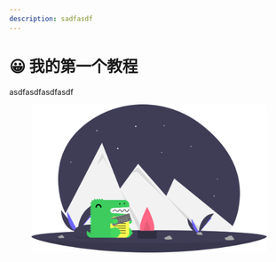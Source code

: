 ```yaml
---
description: sadfasdf
---
```


# 😀 我的第一个教程

asdfasdfasdfasdf



<figure><img src=".gitbook/assets/undraw_docusaurus_mountain.svg" alt=""><figcaption></figcaption></figure>

